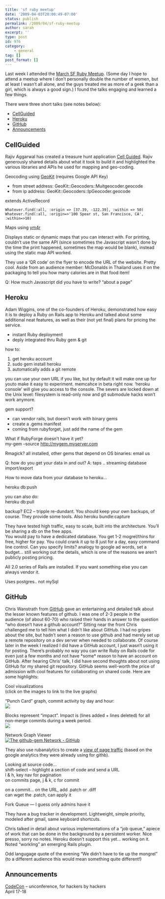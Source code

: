 ```yaml
---
title: 'sf ruby meetup'
date: '2009-04-03T20:00:49-07:00'
status: publish
permalink: /2009/04/sf-ruby-meetup
author: sarah
excerpt: ''
type: post
id: 976
category:
    - general
tag: []
post_format: []
---
```

Last week I attended the [March SF Ruby Meetup](http://www.meetup.com/sfruby/calendar/9781300/). (Some day I hope to attend a meetup where I don’t personally double the number of women, but at least I wasn’t all alone, and the guys treated me as more of a geek than a girl, which is always a good sign.) I found the talks engaging and learned a few things.

There were three short talks (see notes below):

- [CellGuided](#cellguided)
- [Heroku](#heroku)
- [GitHub](#github)
- [Announcements](#announce)

<a name="cellguided">  
</a>

<a name="cellguided">CellGuided</a>
-----------------------------------

Rajiv Aggarwal has created a treasure hunt application [Cell Guided](http://www.cellguided.com/). Rajiv generously shared details about what it took to build it and highlighted the various libraries and APIs he used for mapping and geo-coding.

Geocoding using [GeoKit](http://geokit.rubyforge.org/) (requires Google API Key)

- from street address: GeoKit::Geocoders::Muitgeocoder.geocode
- from ip address: GeoKit::Geocoders::IpGeocoder.geocode

extends ActiveRecord

```
Whatever.find(:all, :origin => [37.39, -122.39], :within => 50)
Whatever.find(:all, :origin=>'100 Spear st, San Francisco, CA', :within=>10)
```

Maps using [ym4r](http://ym4r.rubyforge.org/)

Displays static or dynamic maps that you can interact with. For printing, couldn’t use the same API (since sometimes the Javascript wasn’t done by the time the print happened, sometimes the map would be blank), instead using the static map API worked.

They use a ‘QR code’ on the flyer to encode the URL of the website. Pretty cool. Aside from an audience member: McDonalds in Thailand uses it on the packaging to tell you how many calories are in that food item!

Q: How much Javascript did you have to write? “about a page”

<a name="heroku">  
</a>

<a name="heroku">Heroku</a>
---------------------------

Adam Wiggins, one of the co-founders of Heroku, demonstrated how easy it is to deploy a Ruby on Rails app to Heroku and talked about some additional neat features, as well as their (not yet final) plans for pricing the service.

- instant Ruby deployment
- deply integrated thru Ruby gem &amp; git

how to:

1. get heroku account
2. sudo gem install heroku
3. automatically adds a git remote

you can use your own URL if you like, but by default it will make one up for youto make it easy to experiment. memcahce in beta right now. ‘heroku console’ will give you access to the console. The severs are locked down at the Unix level: filesystem is read-only now and git submodule hacks won’t work anymore.

gem support?

- can vendor rails, but doesn’t work with binary gems
- create a .gems manifest
- coming from rubyforget, just add the name of the gem

What if RubyForge doesn’t have it yet?  
my-gem –source http://mygem.myserver.com

Rmagick? all installed, other gems that depend on OS binaries: email us

Q: how do you get your data in and out? A: taps .. streaming database import/export

How to move data from your database to heroku…

heroku db:push

you can also do:  
heroku db:pull

backup? EC2 – tripple re-dundant. You should keep your own backups, of course. They provide some tools. Also heroku bundle:capture

They have tested high traffic, easy to scale, built into the architecture. You’ll be sharing a db on the free apps.  
You would pay to have a dedicated database. You get 1-2 mogrel/thins for free, higher for pay. You could crank it up to 8 just for a day, easy command line control. Can you specify limits? analogy to google ad words, set a budget… still working out the details, which is one of the reasons we aren’t publicly posting pricing.

All 2.0 series of Rails are installed. If you want something else you can always vendor it.

Uses postgres.. not mySql

<a name="github">GitHub</a>
---------------------------

Chris Wanstrath from [GitHub](https://github.com/) gave an entertaining and detailed talk about the lesser known features of github. I was one of 2-3 people in the audience (of about 60-70) who raised their hands in answer to the question “who doesn’t have a github account?” Sitting near the front Chris challenged me to tell him what I didn’t like about GitHub. I had no gripes about the site, but hadn’t seen a reason to use github and had merely set up a remote repository on a dev server when needed to collaborate. Of course later in the week I realized I did have a GitHub account, I just wasn’t using it for posting. There’s probably no way you can write Ruby on Rails code for even just a few months and not have \*some\* reason to have an account on GitHub. After hearing Chris’ talk, I did have second thoughts about not using GitHub for my shared git repository. GitHub seems well-worth the price of admission with cool features for collaborating on shared code. Here are some highlights:

Cool visualizations  
(click on the images to link to the live graphs)

“Punch Card” graph, commit activity by day and hour:  
[![](http://img.skitch.com/20090404-cinaf3y46et54prptu47gkcngn.jpg)](http://github.com/defunkt/github-gem/graphs/punch_card)

Blocks represent “impact”. Impact is (lines added + lines deleted) for all non-merge commits during a week period.  
[![](http://img.skitch.com/20090404-fd8as1kwuc214fn7ff7e27mt7f.jpg)](http://github.com/defunkt/github-gem/graphs/impact)

Network Graph Viewer  
[![The github-gem Network - GitHub](http://img.skitch.com/20090404-6uwjqc9cspcrxg36yk7yxpjji.jpg)](http://github.com/defunkt/github-gem/network)

They also use rubanalytics to create a [view of page traffic](http://github.com/defunkt/github-gem/graphs/traffic) (based on the google analytics they were already using for githb).

Looking at source code…  
shift-select – highlight a section of code and send a URL  
l &amp; h, key nav for pagination  
on commits page, j &amp; k, c for commit

on a commit… on the URL, add .patch or .diff  
can wget the .patch, can apply it

Fork Queue — I guess only admins have it

They have a bug tracker in development. Lightweight, simple priority, modeled after gmail, same keyboard shortcuts.

Chris talked in detail about various implementations of a “job queue,” apiece of work that can be done in the background by a persistent worker. Nice presso, sorry no notes. Heroku doesn’t support this yet… working on it. Noted “workling” an emerging Rails plugin.

Odd langugage quote of the evening “We didn’t have to tie up the mongrel” (to a different audience this would mean something quite different!)

<a name="announce">Announcements</a>
------------------------------------

[CodeCon](http://www.codecon.org/2009/) – unconference, for hackers by hackers  
April 17-18